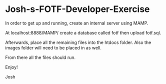 # Josh-s-FOTF-Developer-Exercise

In order to get up and running, create an internal server using MAMP.

At localhost:8888/MAMP/ create a database called fotf then upload fotf.sql.

Afterwards, place all the remaining files into the htdocs folder. Also the images folder will need to be placed in as well.

From there all the files should run.

Enjoy!

Josh
